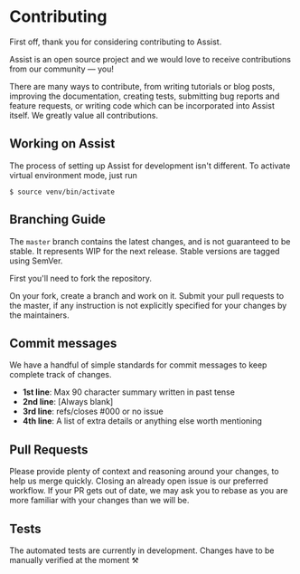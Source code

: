 # Contributing

First off, thank you for considering contributing to Assist.

Assist is an open source project and we would love to receive contributions from our community — you!

There are many ways to contribute, from writing tutorials or blog posts, improving the documentation, creating tests, submitting bug reports and feature requests, or writing code which can be incorporated into Assist itself. We greatly value all contributions.

## Working on Assist

The process of setting up Assist for development isn't different. To activate virtual environment mode, just run

```
$ source venv/bin/activate
```

## Branching Guide

The `master` branch contains the latest changes, and is not guaranteed to be stable. It represents WIP for the next release. Stable versions are tagged using SemVer.

First you'll need to fork the repository.

On your fork, create a branch and work on it. Submit your pull requests to the master, if any instruction is not explicitly specified for your changes by the maintainers.

## Commit messages

We have a handful of simple standards for commit messages to keep complete track of changes.

- **1st line**: Max 90 character summary written in past tense
- **2nd line**: [Always blank]
- **3rd line**: refs/closes #000 or no issue
- **4th line**: A list of extra details or anything else worth mentioning

## Pull Requests

Please provide plenty of context and reasoning around your changes, to help us merge quickly. Closing an already open issue is our preferred workflow. If your PR gets out of date, we may ask you to rebase as you are more familiar with your changes than we will be.

## Tests

The automated tests are currently in development. Changes have to be manually verified at the moment ⚒
